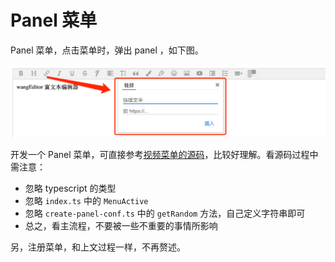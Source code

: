 # Panel 菜单

Panel 菜单，点击菜单时，弹出 panel ，如下图。

![](../../_images/panel.png)

开发一个 Panel 菜单，可直接参考[视频菜单的源码](https://github.com/wangeditor-team/we-next/tree/master/src/menus/video)，比较好理解。看源码过程中需注意：

- 忽略 typescript 的类型
- 忽略 `index.ts` 中的 `MenuActive`
- 忽略 `create-panel-conf.ts` 中的 `getRandom` 方法，自己定义字符串即可
- 总之，看主流程，不要被一些不重要的事情所影响

另，注册菜单，和上文过程一样，不再赘述。
